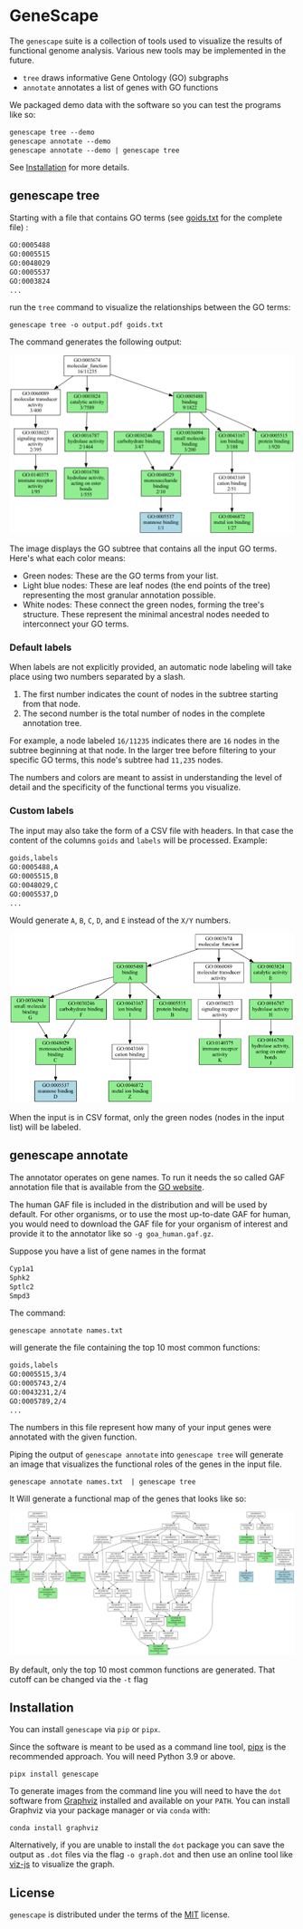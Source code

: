 # GeneScape

The `genescape` suite is a collection of tools used to visualize the results of functional genome analysis. Various new tools may be implemented in the future.

* `tree` draws informative Gene Ontology (GO) subgraphs
* `annotate` annotates a list of genes with GO functions

We packaged demo data with the software so you can test the programs like so:

```console
genescape tree --demo
genescape annotate --demo
genescape annotate --demo | genescape tree
```

See [Installation](#installation) for more details.

## genescape tree

Starting with a file that contains GO terms (see [goids.txt](src/genescape/data/goids.txt) for the complete file)
:

```
GO:0005488
GO:0005515
GO:0048029
GO:0005537
GO:0003824
...
```

run the `tree` command to visualize the relationships between the GO terms:

```console
genescape tree -o output.pdf goids.txt 
```

The command generates the following output:

![Example output](docs/images/demo.png)

The image displays the GO subtree that contains all the input GO terms. Here's what each color means:

* Green nodes: These are the GO terms from your list.
* Light blue nodes: These are leaf nodes (the end points of the tree) representing the most granular annotation possible.
* White nodes: These connect the green nodes, forming the tree's structure. These represent the minimal ancestral nodes needed to interconnect your GO terms.

### Default labels

When labels are not explicitly provided, an automatic node labeling will take place using two numbers separated by a slash.

1. The first number indicates the count of nodes in the subtree starting from that node.
2. The second number is the total number of nodes in the complete annotation tree. 

For example, a node labeled `16/11235` indicates there are `16` nodes in the subtree beginning at that node. In the larger tree before filtering to your specific GO terms, this node's subtree had `11,235` nodes. 

The numbers and colors are meant to assist in understanding the level of detail and the specificity of the functional terms you visualize.

### Custom labels

The input may also take the form of a CSV file with headers. In that case the content of the columns `goids` and `labels` will be processed. Example:

```
goids,labels
GO:0005488,A
GO:0005515,B
GO:0048029,C
GO:0005537,D
...
```

Would generate `A`, `B`, `C`, `D`, and `E` instead of the `X/Y` numbers.  


![Example output with labels](docs/images/demo-labels.png)

When the input is in CSV format, only the green nodes (nodes in the input list) will be labeled.

## genescape annotate

The annotator operates on gene names. To run it needs the so called GAF annotation file that is available from the [GO website](http://current.geneontology.org/annotations/). 

The human GAF file is included in the distribution and will be used by default. For other organisms, or to use the most up-to-date GAF for human, you would need to download the GAF file for your organism of interest and provide it to the annotator like so `-g goa_human.gaf.gz`.

Suppose you have a list of gene names in the format

```
Cyp1a1
Sphk2
Sptlc2
Smpd3
```

The command:

```console
genescape annotate names.txt 
```

will generate the file containing the top 10 most common functions:

```
goids,labels
GO:0005515,3/4
GO:0005743,2/4
GO:0043231,2/4
GO:0005789,2/4
...
```

The numbers in this file represent how many of your input genes were annotated with the given function. 

Piping the output of `genescape annotate` into `genescape tree` will generate an image that visualizes the functional roles of the genes in the input file.

```console
genescape annotate names.txt  | genescape tree
```


It Will generate a functional map of the genes that looks like so:

![Example output with labels](docs/images/genelist.png)

By default, only the top 10 most common functions are generated. That cutoff can be changed via the `-t` flag

## Installation

You can install `genescape` via `pip` or `pipx`.

Since the software is meant to be used as a command line tool, [pipx][pipx] is the recommended approach. You will need Python 3.9 or above.

```console
pipx install genescape
```

[pipx]: https://pipx.pypa.io/stable/

To generate images from the command line you will need to have the `dot` software from [Graphviz](https://graphviz.org/) installed and available on your `PATH`. You can install Graphviz via your package manager or via `conda` with:

```console  
conda install graphviz
```

Alternatively, if you are unable to install the `dot` package you can save the output as `.dot` files via the flag `-o graph.dot` and then use an online tool like [viz-js](http://viz-js.com/) to visualize the graph.

## License

`genescape` is distributed under the terms of the [MIT](https://spdx.org/licenses/MIT.html) license.
